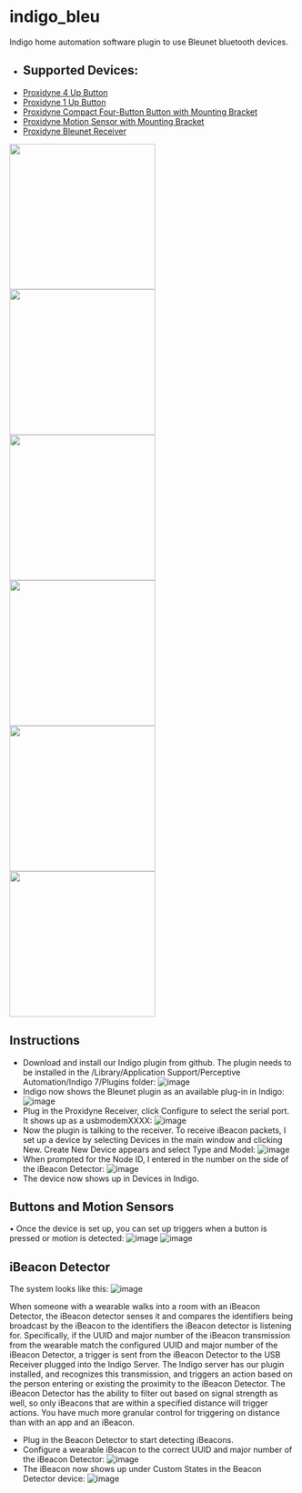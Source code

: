 # indigo_bleu
Indigo home automation software plugin to use Bleunet bluetooth devices.



* ## Supported Devices: 
* [Proxidyne 4 Up Button](https://store.proxidyne.com/collections/bleunet-sensors-for-home-automation/products/survey-button?variant=35408516234)
* [Proxidyne 1 Up Button](https://store.proxidyne.com/collections/bleunet-sensors-for-home-automation/products/single-button-sensor?variant=35411831498)
* [Proxidyne Compact Four-Button Button with Mounting Bracket](https://store.proxidyne.com/collections/bleunet-sensors-for-home-automation/products/proxidyne-compact-four-button-button-with-mounting-bracket?variant=35404503626)
* [Proxidyne Motion Sensor with Mounting Bracket](https://store.proxidyne.com/collections/bleunet-sensors-for-home-automation/products/motion-sensor?variant=35373531914)
* [Proxidyne Bleunet Receiver](https://store.proxidyne.com/collections/bleunet-sensors-for-home-automation/products/bluetooth-receiver?variant=35364208138)

<img src="https://i0.wp.com/s3.amazonaws.com/proxidyne-static/2016/05/16151101/graphic-beacon_LEFT-greenLED_FINALcutout.jpeg"  width="256" align="left">
<img src="https://i0.wp.com/s3.amazonaws.com/proxidyne-static/2016/12/29095222/single-button-sensor320X240.png"  width="256" align="left">
<img src="https://i0.wp.com/s3.amazonaws.com/proxidyne-static/2016/05/16151101/graphic-beacon_LEFT-greenLED_FINALcutout.jpeg"  width="256" align="left">
<img src="https://s3.amazonaws.com/proxidyne-static/2016/08/17092341/survey_button_no_background.jpg"  width="256" align="left">
<img src="https://i0.wp.com/s3.amazonaws.com/proxidyne-static/2016/12/28204603/motion-sensor320X240.png"  width="256" align="left">
<img src="https://i1.wp.com/s3.amazonaws.com/proxidyne-static/2017/03/11133303/series100.png"  width="256" >


## Instructions
* Download and install our Indigo plugin from github.  The plugin needs to be installed in the /Library/Application Support/Perceptive Automation/Indigo 7/Plugins folder:
![image](https://i0.wp.com/s3.amazonaws.com/proxidyne-static/2017/03/23212621/pathtoplugin.png)
* Indigo now shows the Bleunet plugin as an available plug-in in Indigo:
![image](https://i1.wp.com/s3.amazonaws.com/proxidyne-static/2017/03/23212722/plugin.png)
* Plug in the Proxidyne Receiver, click Configure to select the serial port.  It shows up as a usbmodemXXXX:
![image](https://i1.wp.com/s3.amazonaws.com/proxidyne-static/2017/03/23212843/serial.png)
* Now the plugin is talking to the receiver.  To receive iBeacon packets, I set up a device by selecting Devices in the main window and clicking New.  Create New Device appears and select Type and Model:
![image](https://i2.wp.com/s3.amazonaws.com/proxidyne-static/2017/03/23213033/newdevice.png)
* When prompted for the Node ID, I entered in the number on the side of the iBeacon Detector:
![image](https://i2.wp.com/s3.amazonaws.com/proxidyne-static/2017/03/23213219/nodeid1.png)
* The device now shows up in Devices in Indigo.

## Buttons and Motion Sensors
• Once the device is set up, you can set up triggers when a button is pressed or motion is detected:
![image](https://i0.wp.com/s3.amazonaws.com/proxidyne-static/2017/03/23163307/buttonpresstrigger.png)
![image](https://i2.wp.com/s3.amazonaws.com/proxidyne-static/2017/03/23163255/trigger2.png)

## iBeacon Detector

The system looks like this:
![image](https://i1.wp.com/s3.amazonaws.com/proxidyne-static/2017/03/23163324/beacon-detector2.png)

When someone with a wearable walks into a room with an iBeacon Detector, the iBeacon detector senses it and compares the identifiers being broadcast by the iBeacon to the identifiers the iBeacon detector is listening for.  Specifically, if the UUID and major number of the iBeacon transmission from the wearable match the configured UUID and major number of the iBeacon Detector, a trigger is sent from the iBeacon Detector to the USB Receiver plugged into the Indigo Server.  The Indigo server has our plugin installed, and recognizes this transmission, and triggers an action based on the person entering or existing the proximity to the iBeacon Detector.  The iBeacon Detector has the ability to filter out based on signal strength as well, so only iBeacons that are within a specified distance  will trigger actions.  You have much more granular control for triggering on distance than with an app and an iBeacon.

* Plug in the Beacon Detector to start detecting iBeacons.
* Configure a wearable iBeacon to the correct UUID and major number of the iBeacon Detector:
![image](https://s3.amazonaws.com/proxidyne-static/2017/03/23220755/IMG_1413.png)
* The iBeacon now shows up under Custom States in the Beacon Detector device:
![image](https://i2.wp.com/s3.amazonaws.com/proxidyne-static/2017/03/23220954/devices1.png?resize=754%2C724&ssl=1)


